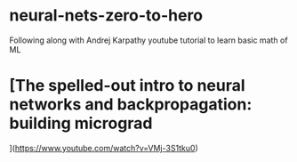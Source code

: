 # neural-nets-zero-to-hero

Following along with Andrej Karpathy youtube tutorial to learn basic math of ML

# [The spelled-out intro to neural networks and backpropagation: building micrograd
](https://www.youtube.com/watch?v=VMj-3S1tku0)
